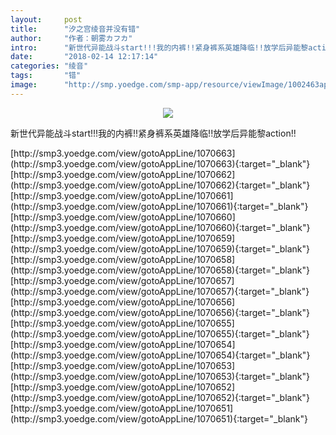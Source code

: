 ```yaml
---
layout:     post
title:      "汐之宫绫音并没有错"
author:     "作者：朝雾カフカ"
intro:      "新世代异能战斗start!!!我的内裤!!紧身裤系英雄降临!!放学后异能黎action!!"
date:       "2018-02-14 12:17:14"
categories: "绫音"
tags:       "错"
image:      "http://smp.yoedge.com/smp-app/resource/viewImage/1002463appline.png"
---
```

<div style="text-align: center">
<p><img src="http://smp.yoedge.com/smp-app/resource/viewImage/1002463appline.png"/></p>
</div>
<p class="post-meta">
<span>新世代异能战斗start!!!我的内裤!!紧身裤系英雄降临!!放学后异能黎action!!</span>
</p>
[http://smp3.yoedge.com/view/gotoAppLine/1070663](http://smp3.yoedge.com/view/gotoAppLine/1070663){:target="_blank"}
[http://smp3.yoedge.com/view/gotoAppLine/1070662](http://smp3.yoedge.com/view/gotoAppLine/1070662){:target="_blank"}
[http://smp3.yoedge.com/view/gotoAppLine/1070661](http://smp3.yoedge.com/view/gotoAppLine/1070661){:target="_blank"}
[http://smp3.yoedge.com/view/gotoAppLine/1070660](http://smp3.yoedge.com/view/gotoAppLine/1070660){:target="_blank"}
[http://smp3.yoedge.com/view/gotoAppLine/1070659](http://smp3.yoedge.com/view/gotoAppLine/1070659){:target="_blank"}
[http://smp3.yoedge.com/view/gotoAppLine/1070658](http://smp3.yoedge.com/view/gotoAppLine/1070658){:target="_blank"}
[http://smp3.yoedge.com/view/gotoAppLine/1070657](http://smp3.yoedge.com/view/gotoAppLine/1070657){:target="_blank"}
[http://smp3.yoedge.com/view/gotoAppLine/1070656](http://smp3.yoedge.com/view/gotoAppLine/1070656){:target="_blank"}
[http://smp3.yoedge.com/view/gotoAppLine/1070655](http://smp3.yoedge.com/view/gotoAppLine/1070655){:target="_blank"}
[http://smp3.yoedge.com/view/gotoAppLine/1070654](http://smp3.yoedge.com/view/gotoAppLine/1070654){:target="_blank"}
[http://smp3.yoedge.com/view/gotoAppLine/1070653](http://smp3.yoedge.com/view/gotoAppLine/1070653){:target="_blank"}
[http://smp3.yoedge.com/view/gotoAppLine/1070652](http://smp3.yoedge.com/view/gotoAppLine/1070652){:target="_blank"}
[http://smp3.yoedge.com/view/gotoAppLine/1070651](http://smp3.yoedge.com/view/gotoAppLine/1070651){:target="_blank"}


